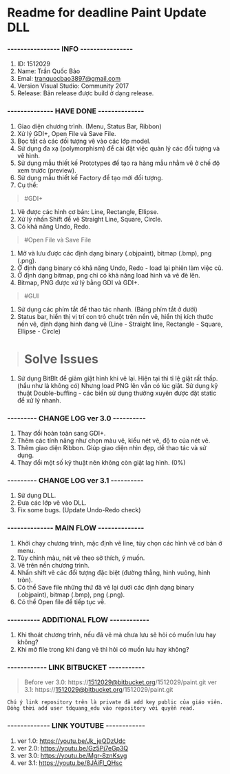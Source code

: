 # Readme for deadline Paint Update DLL

### ---------------- INFO ----------------
1. ID: 1512029
2. Name: Trần Quốc Bảo
3. Emal: tranquocbao3897@gmail.com
4. Version Visual Studio: Community 2017 
5. Release: Bản release được build ở dạng release.

### -------------- HAVE DONE --------------
1. Giao diện chương trình. (Menu, Status Bar, Ribbon)
2. Xử lý GDI+, Open File và Save File.
3. Bọc tất cả các đối tượng vẽ vào các lớp model. 
4. Sử dụng đa xạ (polymorphism) để cài đặt việc quản lý các đối tượng và vẽ hình. 
5. Sử dụng mẫu thiết kế Prototypes để tạo ra hàng mẫu nhằm vẽ ở chế độ xem trước (preview).
6. Sử dụng mẫu thiết kế Factory để tạo mới đối tượng.
7. Cụ thể:

> #GDI+
1. Vẽ được các hình cơ bản: Line, Rectangle, Ellipse.
2. Xử lý nhấn Shift để vẽ Straight Line, Square, Circle.
3. Có khả năng Undo, Redo.

> #Open File và Save File
1. Mở và lưu được các định dạng binary (.objpaint), bitmap (.bmp), png (.png).
2. Ở định dạng binary có khả năng Undo, Redo - load lại phiên làm việc cũ.
3. Ở định dạng bitmap, png chỉ có khả năng load hình và vẽ đè lên.
4. Bitmap, PNG được xử lý bằng GDI và GDI+.

> #GUI
1. Sử dụng các phím tắt để thao tác nhanh. (Bảng phím tắt ở dưới)
2. Status bar, hiển thị vị trí con trỏ chuột trên nền vẽ, hiển thị kích thước nền vẽ,
định dạng hình đang vẽ (Line - Straight line, Rectangle - Square, Ellipse - Circle)

> # Solve Issues
1. Sử dụng BitBlt để giảm giật hình khi vẽ lại. Hiện tại thì tỉ lệ giật rất thấp. (hầu như là không có)
Nhưng load PNG lên vẫn có lúc giật.
Sử dụng kỹ thuật Double-buffing - các biến sử dụng thường xuyên được đặt static để xử lý nhanh.

### --------- CHANGE LOG ver 3.0 ----------
1. Thay đổi hoàn toàn sang GDI+.
2. Thêm các tính năng như chọn màu vẽ, kiểu nét vẽ, độ to của nét vẽ.
3. Thêm giao diện Ribbon. Giúp giao diện nhìn đẹp, dễ thao tác và sử dụng.
4. Thay đổi một số kỹ thuật nên không còn giật lag hình. (0%)

### --------- CHANGE LOG ver 3.1 ----------
1. Sử dụng DLL.
2. Đưa các lớp vẽ vào DLL.
3. Fix some bugs. (Update Undo-Redo check)

### -------------- MAIN FLOW --------------
1. Khởi chạy chương trình, mặc định vẽ line, tùy chọn các hình vẽ cơ bản ở menu.
2. Tùy chỉnh màu, nét vẽ theo sở thích, ý muốn.
3. Vẽ trên nền chương trình.
4. Nhấn shift vẽ các đối tượng đặc biệt (đường thẳng, hình vuông, hình tròn).
5. Có thể Save file những thứ đã vẽ lại dưới các định dạng  binary (.objpaint), bitmap (.bmp), png (.png).
6. Có thể Open file để tiếp tục vẽ.

### ---------- ADDITIONAL FLOW ------------
1. Khi thoát chương trình, nếu đã vẽ mà chưa lưu sẽ hỏi có muốn lưu hay không?
2. Khi mở file trong khi đang vẽ thì hỏi có muốn lưu hay không?

### ------------ LINK BITBUCKET -----------
> Before ver 3.0: https://1512029@bitbucket.org/1512029/paint.git
> 		 ver 3.1: https://1512029@bitbucket.org/1512029/paint.git
```
Chú ý link repository trên là private đã add key public của giáo viên.
Đồng thời add user tdquang_edu vào repository với quyền read.
```
### ------------- LINK YOUTUBE ------------
1. ver 1.0: https://youtu.be/Jk_jeQDzUdc
2. ver 2.0: https://youtu.be/Gz5Pj7eGp3Q
3. ver 3.0: https://youtu.be/Mgr-8znKsyg
3. ver 3.1: https://youtu.be/8JAiFl_QHsc